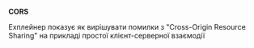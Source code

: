__CORS__

Ехплейнер показує як вирішувати помилки з "Cross-Origin Resource Sharing"
на прикладі простої клієнт-серверної взаємодії

